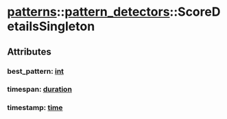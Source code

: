 # [patterns](/libs/patterns/)::[pattern_detectors](/libs/patterns/pattern_detectors/)::ScoreDetailsSingleton

## Attributes

### best_pattern:&nbsp;[int](/libs/std/core/type.int.md)

### timespan:&nbsp;[duration](/libs/std/core/type.duration.md)

### timestamp:&nbsp;[time](/libs/std/core/type.time.md)
